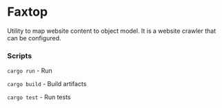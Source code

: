 # Faxtop

Utility to map website content to object model.
It is a website crawler that can be configured.

### Scripts

`cargo run` - Run

`cargo build` - Build artifacts

`cargo test` - Run tests
